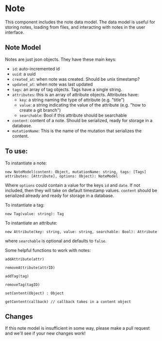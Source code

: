 # Note
This component includes the note data model. The data model is useful for storing notes, loading from files, and interacting with notes in the user interface.

## Note Model
Notes are just json objects. They have these main keys:
- `id`: auto-incremented id
- `uuid`: a uuid
- `created_at`: when note was created. Should be unix timestamp?
- `updated_at`: when note was last updated
- `tags`: an array of tag objects. Tags have a single string.
- `attributes`: this is an array of attribute objects. Attributes have:
  * `key`: a string naming the type of attribute (e.g. "title")
  * `value`: a string indicating the value of the attribute (e.g. "how to create a git branch")
  * `searchable`: Bool if this attribute should be searchable
- `content`: content of a note. Should be serialized, ready for storage in a database.
- `mutationName`: This is the name of the mutation that serializes the content.

## To use:
To instantiate a note:
```
new NoteModel(content: Object, mutationName: string, tags: [Tags] attributes: [Attribute], options: Object): NoteModel
```
Where `options` could contain a value for the keys `id` and `date`. If not included, then they will take on default timestamp values. `content` should be serialized already and ready for storage in a database.

To instantiate a tag:
```
new Tag(value: string): Tag
```

To instantiate an attribute:
```
new Attribute(key: string, value: string, searchable: Bool): Attribute
```
where `searchable` is optional and defaults to `false`.

Some helpful functions to work with notes:
```
addAttribute(attr)

removeAttribute(attrID)

addTag(tag)

removeTag(tagID)

setContent(Object) : Object

getContent(callback) // callback takes in a content object
```

## Changes
If this note model is insufficient in some way, please make a pull request and we'll see if your new changes work!

